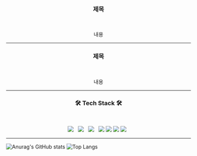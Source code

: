 <h3 align="center"><b>제목</b></h3>
</br>
<p align="center">
  내용
</p>

---

<h3 align="center"><b>제목</b></h3>
</br>
<p align="center">
  내용
</p>

---

<h3 align="center"><b>🛠 Tech Stack 🛠</b></h3>
</br>
<p align="center">
<img src="https://img.shields.io/badge/HTML5-E34F26?style=flat-square&logo=HTML5&logoColor=white"/></a> &nbsp
<img src="https://img.shields.io/badge/CSS3-1572B6?style=flat-square&logo=CSS3&logoColor=white"/></a> &nbsp
<img src="https://img.shields.io/badge/JavaScript-F7DF1E?style=flat-square&logo=JavaScript&logoColor=white"/></a> &nbsp
<img src="https://img.shields.io/badge/Csharp-239120?style=flat-squar&logo=C Sharp&logoColor=black"/>
<img src="https://img.shields.io/badge/.NET-512BD4?style=flat-square&logo=.NET&logoColor=white"/>
<img src="https://img.shields.io/badge/{내용}-{배경 색깔}?style={스타일}&logo={로고이름}&logoColor={로고 색깔}"/>
<img src="https://img.shields.io/badge/Amazon AWS-232F3E?style=flat-square&logo=Amazon%20AWS&logoColor=white"/></a> &nbsp </p>

---
<p align="center">
  
![Anurag's GitHub stats](https://github-readme-stats.vercel.app/api?username=Mungkeu93&&show_icons=true&theme=tokyonight)
![Top Langs](https://github-readme-stats.vercel.app/api/top-langs/?username=Mungkeu93&layout=compact&theme=tokyonight)
  
</p>

<!--
**Mungkeu93/Mungkeu93** is a ✨ _special_ ✨ repository because its `README.md` (this file) appears on your GitHub profile.

Here are some ideas to get you started:

- 🔭 I’m currently working on ...
- 🌱 I’m currently learning ...
- 👯 I’m looking to collaborate on ...
- 🤔 I’m looking for help with ...
- 💬 Ask me about ...
- 📫 How to reach me: ...
- 😄 Pronouns: ...
- ⚡ Fun fact: ...
-->
